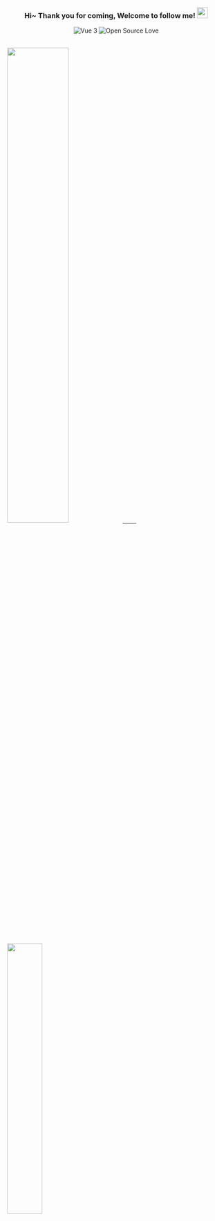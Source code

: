 <!--
**axelgear/axelgear** is a ✨ _special_ ✨ repository because its `README.md` (this file) appears on your GitHub profile.
Here are some ideas to get you started:
- 🔭 I’m currently working on ...
- 🌱 I’m currently learning ...
- 👯 I’m looking to collaborate on ...
- 🤔 I’m looking for help with ...
- 💬 Ask me about ...
- 📫 How to reach me: ...
- 😄 Pronouns: ...
- ⚡ Fun fact: ...
-->
<h3 align="center">
    Hi~ Thank you for coming, Welcome to follow me!
    <img src="https://media.giphy.com/media/hvRJCLFzcasrR4ia7z/giphy.gif" width="25px">
</h3>

<p align="center">
    <img alt="Vue 3" src="https://img.shields.io/badge/Vue%203%20-%232b3847.svg?logo=vue.js">
    <img src="https://badges.frapsoft.com/os/v1/open-source.svg?v=102" alt="Open Source Love">
    
</p>
<br/>

<a href="https://github.com/axelgear">
  <img style="width:53%" src="https://github-readme-stats.vercel.app/api?username=axelgear&count_private=true&show_icons=true&theme=radical" />&nbsp;&nbsp;&nbsp;&nbsp;&nbsp;&nbsp;&nbsp;&nbsp;
  <img style="width:40%" src="https://github-readme-stats.vercel.app/api/top-langs/?username=axelgear&layout=compact&theme=radical"/>
</a>


